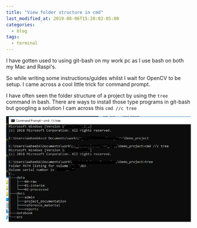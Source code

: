 ```yaml
---
title: "View folder structure in cmd"
last_modified_at: 2019-08-06T15:20:02-05:00
categories:
  - blog
tags:
  - terminal
---
```


I have gotten used to using git-bash on my work pc as I use bash on both my Mac and Raspi's.

So while writing some instructions/guides whilst I wait for OpenCV to be setup. I came across a cool little trick for command prompt.

I have often seen the folder structure of a project by using the  `tree` command in bash. There are ways to install those type programs in git-bash but googling a solution I cam across this  `cmd //c tree`

![tree](..\assets\images\2b-cmd_tree_censord.PNG)
